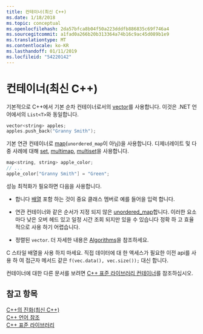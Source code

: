 ```yaml
---
title: 컨테이너(최신 C++)
ms.date: 1/18/2018
ms.topic: conceptual
ms.openlocfilehash: 2da57bfca8b04f50a223dddfb886835c69f746a4
ms.sourcegitcommit: a1fad0a266b20b313364a74b16c9ac45d089b1e9
ms.translationtype: MT
ms.contentlocale: ko-KR
ms.lasthandoff: 01/11/2019
ms.locfileid: "54220142"
---
```

# <a name="containers-modern-c"></a>컨테이너(최신 C++)

기본적으로 C++에서 기본 순차 컨테이너로서의 [vector](../standard-library/vector-class.md)를 사용합니다. 이것은 .NET 언어에서의 `List<T>`와 동일합니다.

```cpp
vector<string> apples;
apples.push_back("Granny Smith");
```

기본 연관 컨테이너로 [map](../standard-library/map-class.md)(`unordered_map`이 아님)을 사용합니다. 디제너레이트 및 다중 사례에 대해 [set](../standard-library/set-class.md), [multimap](../standard-library/multimap-class.md), [multiset](../standard-library/multiset-class.md)을 사용합니다.

```cpp
map<string, string> apple_color;
// ...
apple_color["Granny Smith"] = "Green";
```

성능 최적화가 필요하면 다음을 사용합니다.

- 합니다 [배열](../standard-library/array-class-stl.md) 포함 하는 것이 중요 클래스 멤버로 예를 들어을 입력 합니다.

- 연관 컨테이너와 같은 순서가 지정 되지 않은 [unordered_map](../standard-library/unordered-map-class.md)합니다. 이러한 요소 마다 낮은 오버 헤드 있고 일정 시간 조회 되지만 있을 수 있습니다 정확 하 고 효율적으로 사용 하기 어렵습니다.

- 정렬된 `vector`. 더 자세한 내용은 [Algorithms](../cpp/algorithms-modern-cpp.md)을 참조하세요.

C 스타일 배열을 사용 하지 마세요. 직접 데이터에 대 한 액세스가 필요한 이전 api를 사용 하 여 접근자 메서드 같은 `f(vec.data(), vec.size());` 대신 합니다.

컨테이너에 대한 다른 문서를 보려면 [C++ 표준 라이브러리 컨테이너](../standard-library/stl-containers.md)를 참조하십시오.

## <a name="see-also"></a>참고 항목

[C++의 진화(최신 C++)](../cpp/welcome-back-to-cpp-modern-cpp.md)<br/>
[C++ 언어 참조](../cpp/cpp-language-reference.md)<br/>
[C++ 표준 라이브러리](../standard-library/cpp-standard-library-reference.md)
